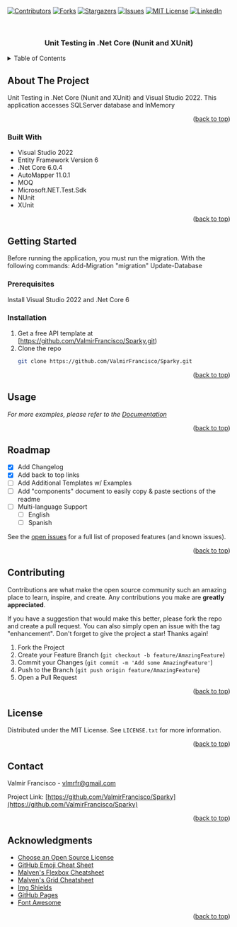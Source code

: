 <div id="top"></div>
<!--
*** Thanks for checking out the Best-README-Template. If you have a suggestion
*** that would make this better, please fork the repo and create a pull request
*** or simply open an issue with the tag "enhancement".
*** Don't forget to give the project a star!
*** Thanks again! Now go create something AMAZING! :D
-->



<!-- PROJECT SHIELDS -->
<!--
*** I'm using markdown "reference style" links for readability.
*** Reference links are enclosed in brackets [ ] instead of parentheses ( ).
*** See the bottom of this document for the declaration of the reference variables
*** for contributors-url, forks-url, etc. This is an optional, concise syntax you may use.
*** https://www.markdownguide.org/basic-syntax/#reference-style-links
-->
[![Contributors][contributors-shield]][contributors-url]
[![Forks][forks-shield]][forks-url]
[![Stargazers][stars-shield]][stars-url]
[![Issues][issues-shield]][issues-url]
[![MIT License][license-shield]][license-url]
[![LinkedIn][linkedin-shield]][linkedin-url]



<!-- PROJECT LOGO -->
<br />
<div align="center">

  <h3 align="center">Unit Testing in .Net Core (Nunit and XUnit)</h3>

</div>



<!-- TABLE OF CONTENTS -->
<details>
  <summary>Table of Contents</summary>
  <ol>
    <li>
      <a href="#about-the-project">About The Project</a>
      <ul>
        <li><a href="#built-with">Built With</a></li>
      </ul>
    </li>
    <li>
      <a href="#getting-started">Getting Started</a>
      <ul>
        <li><a href="#prerequisites">Prerequisites</a></li>
        <li><a href="#installation">Installation</a></li>
      </ul>
    </li>
    <li><a href="#usage">Usage</a></li>
    <li><a href="#roadmap">Roadmap</a></li>
    <li><a href="#contributing">Contributing</a></li>
    <li><a href="#license">License</a></li>
    <li><a href="#contact">Contact</a></li>
    <li><a href="#acknowledgments">Acknowledgments</a></li>
  </ol>
</details>



<!-- ABOUT THE PROJECT -->
## About The Project

Unit Testing in .Net Core (Nunit and XUnit) and Visual Studio 2022.
This application accesses SQLServer database and InMemory

<p align="right">(<a href="#top">back to top</a>)</p>



### Built With

* Visual Studio 2022
* Entity Framework Version 6
* .Net Core 6.0.4
* AutoMapper 11.0.1
* MOQ
* Microsoft.NET.Test.Sdk
* NUnit
* XUnit

<p align="right">(<a href="#top">back to top</a>)</p>



<!-- GETTING STARTED -->
## Getting Started

Before running the application, you must run the migration. With the following commands:
Add-Migration "migration"
Update-Database

### Prerequisites

Install Visual Studio 2022 and .Net Core 6

### Installation

1. Get a free API template at [https://github.com/ValmirFrancisco/Sparky.git)
2. Clone the repo
   ```sh
   git clone https://github.com/ValmirFrancisco/Sparky.git
   ```

<p align="right">(<a href="#top">back to top</a>)</p>



<!-- USAGE EXAMPLES -->
## Usage

_For more examples, please refer to the [Documentation](https://github.com/ValmirFrancisco/Sparky.git)_

<p align="right">(<a href="#top">back to top</a>)</p>



<!-- ROADMAP -->
## Roadmap

- [x] Add Changelog
- [x] Add back to top links
- [ ] Add Additional Templates w/ Examples
- [ ] Add "components" document to easily copy & paste sections of the readme
- [ ] Multi-language Support
    - [ ] English
    - [ ] Spanish

See the [open issues](https://github.com/ValmirFrancisco/Sparky.git) for a full list of proposed features (and known issues).

<p align="right">(<a href="#top">back to top</a>)</p>



<!-- CONTRIBUTING -->
## Contributing

Contributions are what make the open source community such an amazing place to learn, inspire, and create. Any contributions you make are **greatly appreciated**.

If you have a suggestion that would make this better, please fork the repo and create a pull request. You can also simply open an issue with the tag "enhancement".
Don't forget to give the project a star! Thanks again!

1. Fork the Project
2. Create your Feature Branch (`git checkout -b feature/AmazingFeature`)
3. Commit your Changes (`git commit -m 'Add some AmazingFeature'`)
4. Push to the Branch (`git push origin feature/AmazingFeature`)
5. Open a Pull Request

<p align="right">(<a href="#top">back to top</a>)</p>



<!-- LICENSE -->
## License

Distributed under the MIT License. See `LICENSE.txt` for more information.

<p align="right">(<a href="#top">back to top</a>)</p>



<!-- CONTACT -->
## Contact

Valmir Francisco - vlmrfr@gmail.com

Project Link: [https://github.com/ValmirFrancisco/Sparky](https://github.com/ValmirFrancisco/Sparky)

<p align="right">(<a href="#top">back to top</a>)</p>



<!-- ACKNOWLEDGMENTS -->
## Acknowledgments

* [Choose an Open Source License](https://choosealicense.com)
* [GitHub Emoji Cheat Sheet](https://www.webpagefx.com/tools/emoji-cheat-sheet)
* [Malven's Flexbox Cheatsheet](https://flexbox.malven.co/)
* [Malven's Grid Cheatsheet](https://grid.malven.co/)
* [Img Shields](https://shields.io)
* [GitHub Pages](https://pages.github.com)
* [Font Awesome](https://fontawesome.com)

<p align="right">(<a href="#top">back to top</a>)</p>



<!-- MARKDOWN LINKS & IMAGES -->
<!-- https://www.markdownguide.org/basic-syntax/#reference-style-links -->
[contributors-shield]: https://img.shields.io/github/contributors/ValmirFrancisco/Sparky.svg?style=for-the-badge
[contributors-url]: https://github.com/ValmirFrancisco/Sparky/graphs/contributors
[forks-shield]: https://img.shields.io/github/forks/ValmirFrancisco/Sparky.svg?style=for-the-badge
[forks-url]: https://github.com/ValmirFrancisco/Sparky/network/members
[stars-shield]: https://img.shields.io/github/stars/ValmirFrancisco/Sparky.svg?style=for-the-badge
[stars-url]: https://github.com/ValmirFrancisco/Sparky/stargazers
[issues-shield]: https://img.shields.io/github/issues/ValmirFrancisco/Sparky.svg?style=for-the-badge
[issues-url]: https://github.com/ValmirFrancisco/Sparky/issues
[license-shield]: https://img.shields.io/github/license/ValmirFrancisco/Sparky.svg?style=for-the-badge
[license-url]: https://github.com/ValmirFrancisco/Sparky/blob/main/License.txt
[linkedin-shield]: https://img.shields.io/badge/-LinkedIn-black.svg?style=for-the-badge&logo=linkedin&colorB=555
[linkedin-url]: https://www.linkedin.com/in/valmir-francisco-b7a9a455/
[product-screenshot]: images/screenshot.png
